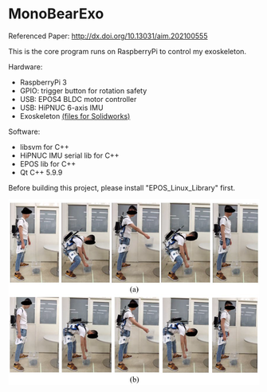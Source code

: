# MonoBearExo
Referenced Paper: http://dx.doi.org/10.13031/aim.202100555



This is the core program runs on RaspberryPi to control my exoskeleton.

Hardware:

- RaspberryPi 3
- GPIO: trigger button for rotation safety
- USB: EPOS4 BLDC motor controller
- USB: HiPNUC 6-axis IMU
- Exoskeleton [(files for Solidworks)](/MonoBearExo_Solidworks.zip)

Software:

- libsvm for C++
- HiPNUC IMU serial lib for C++
- EPOS lib for C++
- Qt C++ 5.9.9

Before building this project, please install "EPOS_Linux_Library" first.



![demo](demo.png)